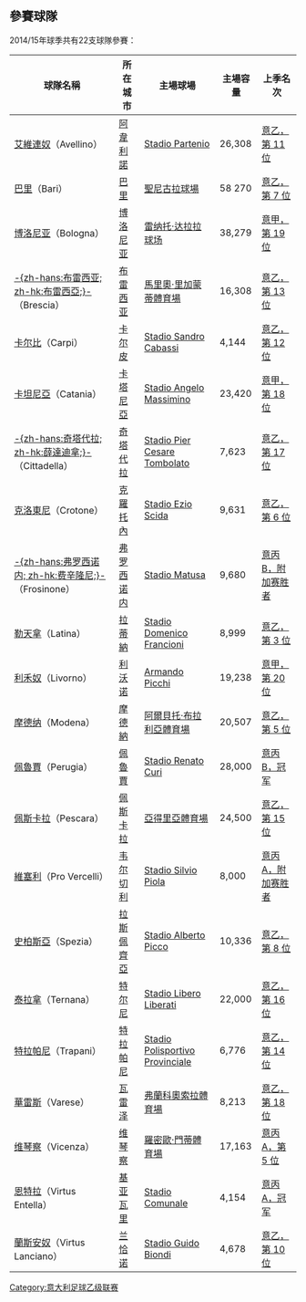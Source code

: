 ## 參賽球隊

2014/15年球季共有22支球隊參賽：

| 球隊名稱                                                                                            | 所在城市                                                    | 主場球場                                                                                                        | 主場容量   | 上季名次                                                                       |
| ----------------------------------------------------------------------------------------------- | ------------------------------------------------------- | ----------------------------------------------------------------------------------------------------------- | ------ | -------------------------------------------------------------------------- |
| [艾維連奴](../Page/阿韋利諾足球俱樂部.md "wikilink")（Avellino）                                               | [阿韋利諾](../Page/阿韋利諾.md "wikilink")                      | [Stadio Partenio](https://zh.wikipedia.org/wiki/Stadio_Partenio "wikilink")                                 | 26,308 | [意乙，第 11 位](https://zh.wikipedia.org/wiki/2013年至2014年意大利足球乙級聯賽 "wikilink") |
| [巴里](https://zh.wikipedia.org/wiki/巴里体育俱乐部 "wikilink")（Bari）                                    | [巴里](../Page/巴里.md "wikilink")                          | [聖尼古拉球場](../Page/聖尼古拉球場.md "wikilink")                                                                      | 58 270 | [意乙，第 7 位](https://zh.wikipedia.org/wiki/2013年至2014年意大利足球乙級聯賽 "wikilink")  |
| [博洛尼亚](../Page/博洛尼亚足球俱乐部.md "wikilink")（Bologna）                                                | [博洛尼亚](../Page/博洛尼亚.md "wikilink")                      | [雷纳托·达拉拉球场](https://zh.wikipedia.org/wiki/雷纳托·达拉拉球场 "wikilink")                                             | 38,279 | [意甲，第 19 位](https://zh.wikipedia.org/wiki/2013年至2014年意大利足球甲級聯賽 "wikilink") |
| [-{zh-hans:布雷西亚; zh-hk:布雷西亞;}-](../Page/布雷西亚足球俱乐部.md "wikilink")（Brescia）                       | [布雷西亚](../Page/布雷西亚.md "wikilink")                      | [馬里奧·里加蒙蒂體育場](https://zh.wikipedia.org/wiki/馬里奧·里加蒙蒂體育場 "wikilink")                                         | 16,308 | [意乙，第 13 位](https://zh.wikipedia.org/wiki/2013年至2014年意大利足球乙級聯賽 "wikilink") |
| [卡尔比](https://zh.wikipedia.org/wiki/卡尔皮足球俱乐部 "wikilink")（Carpi）                                 | [卡尔皮](https://zh.wikipedia.org/wiki/卡尔皮 "wikilink")     | [Stadio Sandro Cabassi](https://zh.wikipedia.org/wiki/Stadio_Sandro_Cabassi "wikilink")                     | 4,144  | [意乙，第 12 位](https://zh.wikipedia.org/wiki/2013年至2014年意大利足球乙級聯賽 "wikilink") |
| [卡坦尼亞](../Page/卡塔尼亞足球俱樂部.md "wikilink")（Catania）                                                | [卡塔尼亞](../Page/卡塔尼亞.md "wikilink")                      | [Stadio Angelo Massimino](https://zh.wikipedia.org/wiki/Stadio_Angelo_Massimino "wikilink")                 | 23,420 | [意甲，第 18 位](https://zh.wikipedia.org/wiki/2013年至2014年意大利足球甲級聯賽 "wikilink") |
| [-{zh-hans:奇塔代拉; zh-hk:薛達迪拿;}-](https://zh.wikipedia.org/wiki/奇塔代拉足球俱樂部 "wikilink")（Cittadella） | [奇塔代拉](../Page/奇塔代拉.md "wikilink")                      | [Stadio Pier Cesare Tombolato](https://zh.wikipedia.org/wiki/Stadio_Pier_Cesare_Tombolato "wikilink")       | 7,623  | [意乙，第 17 位](https://zh.wikipedia.org/wiki/2013年至2014年意大利足球乙級聯賽 "wikilink") |
| [克洛東尼](https://zh.wikipedia.org/wiki/克羅托內足球俱樂部 "wikilink")（Crotone）                             | [克羅托內](../Page/克羅托內.md "wikilink")                      | [Stadio Ezio Scida](https://zh.wikipedia.org/wiki/Stadio_Ezio_Scida "wikilink")                             | 9,631  | [意乙，第 6 位](https://zh.wikipedia.org/wiki/2013年至2014年意大利足球乙級聯賽 "wikilink")  |
| [-{zh-hans:弗罗西诺内; zh-hk:费辛隆尼;}-](../Page/弗羅西諾內足球俱樂部.md "wikilink")（Frosinone）                   | [弗罗西诺内](../Page/弗罗西诺内.md "wikilink")                    | [Stadio Matusa](https://zh.wikipedia.org/wiki/Stadio_Matusa "wikilink")                                     | 9,680  | [意丙B，附加赛胜者](https://zh.wikipedia.org/wiki/2013年至2014年意大利足球丙級聯賽 "wikilink") |
| [勒天拿](https://zh.wikipedia.org/wiki/拉蒂納足球俱樂部 "wikilink")（Latina）                                | [拉蒂納](https://zh.wikipedia.org/wiki/拉蒂納 "wikilink")     | [Stadio Domenico Francioni](https://zh.wikipedia.org/wiki/Stadio_Domenico_Francioni "wikilink")             | 8,999  | [意乙，第 3 位](https://zh.wikipedia.org/wiki/2013年至2014年意大利足球乙級聯賽 "wikilink")  |
| [利禾奴](../Page/利沃诺足球俱乐部.md "wikilink")（Livorno）                                                  | [利沃诺](https://zh.wikipedia.org/wiki/利沃诺 "wikilink")     | [Armando Picchi](https://zh.wikipedia.org/wiki/Armando_Picchi "wikilink")                                   | 19,238 | [意甲，第 20 位](https://zh.wikipedia.org/wiki/2013年至2014年意大利足球甲級聯賽 "wikilink") |
| [摩德纳](../Page/摩德纳足球俱乐部.md "wikilink")（Modena）                                                   | [摩德納](../Page/摩德納.md "wikilink")                        | [阿爾貝托·布拉利亞體育場](https://zh.wikipedia.org/wiki/阿爾貝托布拉利亞體育場 "wikilink")                                        | 20,507 | [意乙，第 5 位](https://zh.wikipedia.org/wiki/2013年至2014年意大利足球乙級聯賽 "wikilink")  |
| [佩魯賈](https://zh.wikipedia.org/wiki/佩魯賈足球會 "wikilink")（Perugia）                                 | [佩魯賈](https://zh.wikipedia.org/wiki/佩魯賈 "wikilink")     | [Stadio Renato Curi](https://zh.wikipedia.org/wiki/Stadio_Renato_Curi "wikilink")                           | 28,000 | [意丙B，冠军](https://zh.wikipedia.org/wiki/2013年至2014年意大利足球丙級聯賽 "wikilink")    |
| [佩斯卡拉](../Page/佩斯卡拉足球俱乐部.md "wikilink")（Pescara）                                                | [佩斯卡拉](../Page/佩斯卡拉.md "wikilink")                      | [亞得里亞體育場](https://zh.wikipedia.org/wiki/亞得里亞體育場 "wikilink")                                                 | 24,500 | [意乙，第 15 位](https://zh.wikipedia.org/wiki/2013年至2014年意大利足球乙級聯賽 "wikilink") |
| [維塞利](../Page/普罗韦尔切利足球俱乐部.md "wikilink")（Pro Vercelli）                                          | [韦尔切利](../Page/韦尔切利.md "wikilink")                      | [Stadio Silvio Piola](https://zh.wikipedia.org/wiki/Stadio_Silvio_Piola "wikilink")                         | 8,000  | [意丙A，附加赛胜者](https://zh.wikipedia.org/wiki/2013年至2014年意大利足球丙級聯賽 "wikilink") |
| [史柏斯亞](../Page/斯佩齊亞足球俱樂部.md "wikilink")（Spezia）                                                 | [拉斯佩齊亞](https://zh.wikipedia.org/wiki/拉斯佩齊亞 "wikilink") | [Stadio Alberto Picco](https://zh.wikipedia.org/wiki/Stadio_Alberto_Picco "wikilink")                       | 10,336 | [意乙，第 8 位](https://zh.wikipedia.org/wiki/2013年至2014年意大利足球乙級聯賽 "wikilink")  |
| [泰拉拿](../Page/特尔纳纳足球俱乐部.md "wikilink")（Ternana）                                                 | [特尔尼](https://zh.wikipedia.org/wiki/特尔尼 "wikilink")     | [Stadio Libero Liberati](https://zh.wikipedia.org/wiki/Stadio_Libero_Liberati "wikilink")                   | 22,000 | [意乙，第 16 位](https://zh.wikipedia.org/wiki/2013年至2014年意大利足球乙級聯賽 "wikilink") |
| [特拉帕尼](../Page/特拉帕尼足球俱樂部.md "wikilink")（Trapani）                                                | [特拉帕尼](../Page/特拉帕尼.md "wikilink")                      | [Stadio Polisportivo Provinciale](https://zh.wikipedia.org/wiki/Stadio_Polisportivo_Provinciale "wikilink") | 6,776  | [意乙，第 14 位](https://zh.wikipedia.org/wiki/2013年至2014年意大利足球乙級聯賽 "wikilink") |
| [華雷斯](../Page/瓦雷泽足球俱乐部.md "wikilink")（Varese）                                                   | [瓦雷泽](https://zh.wikipedia.org/wiki/瓦雷泽 "wikilink")     | [弗蘭科奧索拉體育場](https://zh.wikipedia.org/wiki/弗蘭科奧索拉體育場 "wikilink")                                             | 8,213  | [意乙，第 18 位](https://zh.wikipedia.org/wiki/2013年至2014年意大利足球乙級聯賽 "wikilink") |
| [维琴察](../Page/维琴察足球俱乐部.md "wikilink")（Vicenza）                                                  | [维琴察](../Page/维琴察.md "wikilink")                        | [羅密歐·門蒂體育場](https://zh.wikipedia.org/wiki/Stadio_Romeo_Menti "wikilink")                                    | 17,163 | [意丙A，第 5 位](https://zh.wikipedia.org/wiki/2013年至2014年意大利足球丙級聯賽 "wikilink") |
| [恩特拉](https://zh.wikipedia.org/wiki/维图斯恩特拉足球俱乐部 "wikilink")（Virtus Entella）                     | [基亚瓦里](../Page/基亚瓦里.md "wikilink")                      | [Stadio Comunale](https://zh.wikipedia.org/wiki/Stadio_Comunale "wikilink")                                 | 4,154  | [意丙A，冠军](https://zh.wikipedia.org/wiki/2013年至2014年意大利足球丙級聯賽 "wikilink")    |
| [蘭斯安奴](https://zh.wikipedia.org/wiki/兰恰诺维图斯足球俱乐部 "wikilink")（Virtus Lanciano）                   | [兰恰诺](https://zh.wikipedia.org/wiki/兰恰诺 "wikilink")     | [Stadio Guido Biondi](https://zh.wikipedia.org/wiki/Stadio_Guido_Biondi "wikilink")                         | 4,678  | [意乙，第 10 位](https://zh.wikipedia.org/wiki/2013年至2014年意大利足球乙級聯賽 "wikilink") |

[Category:意大利足球乙级联赛](https://zh.wikipedia.org/wiki/Category:意大利足球乙级联赛 "wikilink")